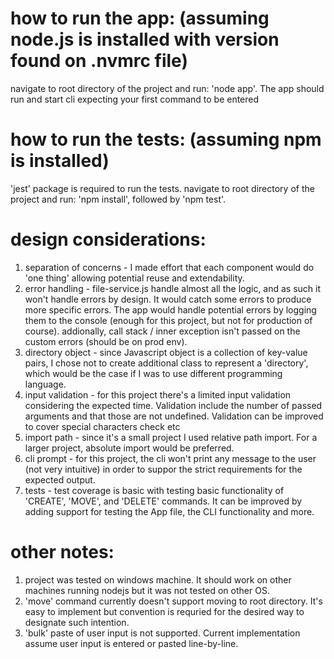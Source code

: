 # how to run the app: (assuming node.js is installed with version found on .nvmrc file)

navigate to root directory of the project and run: 'node app'. The app should run and start cli expecting your first command to be entered

# how to run the tests: (assuming npm is installed)

'jest' package is required to run the tests.
navigate to root directory of the project and run: 'npm install', followed by 'npm test'.

# design considerations:

1. separation of concerns - I made effort that each component would do 'one thing' allowing potential reuse and extendability.
2. error handling - file-service.js handle almost all the logic, and as such it won't handle errors by design. It would catch some errors to produce more specific errors. The app would handle potential errors by logging them to the console (enough for this project, but not for production of course).
   addionally, call stack / inner exception isn't passed on the custom errors (should be on prod env).
3. directory object - since Javascript object is a collection of key-value pairs, I chose not to create additional class to represent a 'directory', which would be the case if I was to use different programming language.
4. input validation - for this project there's a limited input validation considering the expected time. Validation include the number of passed arguments and that those are not undefined. Validation can be improved to cover special characters check etc
5. import path - since it's a small project I used relative path import. For a larger project, absolute import would be preferred.
6. cli prompt - for this project, the cli won't print any message to the user (not very intuitive) in order to suppor the strict requirements for the expected output.
7. tests - test coverage is basic with testing basic functionality of 'CREATE', 'MOVE', and 'DELETE' commands. It can be improved by adding support for testing the App file, the CLI functionality and more.

# other notes:

1. project was tested on windows machine. It should work on other machines running nodejs but it was not tested on other OS.
2. 'move' command currently doesn't support moving to root directory. It's easy to implement but convention is requried for the desired way to designate such intention.
3. 'bulk' paste of user input is not supported. Current implementation assume user input is entered or pasted line-by-line.
